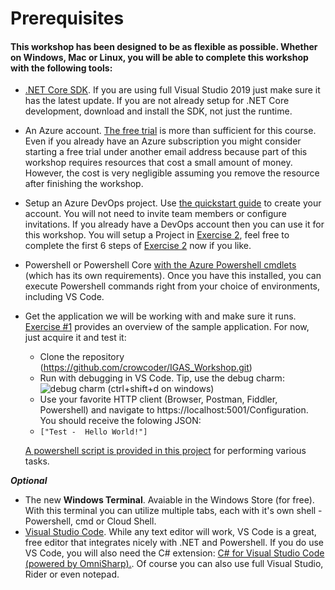 # Prerequisites

#### This workshop has been designed to be as flexible as possible. Whether on Windows, Mac or Linux, you will be able to complete this workshop with the following tools:

* [.NET Core SDK](https://dotnet.microsoft.com/download/dotnet-core/3.1). If you are using full Visual Studio 2019 just make sure it has the latest update. If you are not already setup for .NET Core development, download and install the SDK, not just the runtime.
* An Azure account. [The free trial](https://azure.microsoft.com/en-us/free/) is more than sufficient for this course. Even if you already have an Azure subscription you might consider starting a free trial under another email address because part of this workshop requires resources that cost a small amount of money. However, the cost is very negligible assuming you remove the resource after finishing the workshop.
* Setup an Azure DevOps project. Use [the quickstart guide](https://docs.microsoft.com/en-us/azure/devops/user-guide/sign-up-invite-teammates?view=azure-devops) to create your account. You will not need to invite team members or configure invitations. If you already have a DevOps account then you can use it for this workshop. You will setup a Project in [Exercise 2](./exercise_2.md), feel free to complete the first 6 steps of [Exercise 2](./exercise_2.md) now if you like. 
* Powershell or Powershell Core [with the Azure Powershell cmdlets](https://docs.microsoft.com/en-us/powershell/azure/install-az-ps?view=azps-3.0.0) (which has its own requirements). Once you have this installed, you can execute Powershell commands right from your choice of environments, including VS Code.
* Get the application we will be working with and make sure it runs. [Exercise #1](.\exercise_1.md) provides an overview of the sample application. For now, just acquire it and test it:
     * Clone the repository (https://github.com/crowcoder/IGAS_Workshop.git)
     * Run with debugging in VS Code. Tip, use the debug charm: ![debug charm](./img/debug.png) (ctrl+shift+d on windows)
     * Use your favorite HTTP client (Browser, Postman, Fiddler, Powershell) and navigate to https://localhost:5001/Configuration. You should receive the folowing  JSON:
     * `["Test -  Hello World!"]`

  [A powershell script is provided in this project](../scripts/workshop.ps1) for performing various tasks.
 
***Optional***
* The new **Windows Terminal**. Avaiable in the Windows Store (for free). With this terminal you can utilize multiple tabs, each with it's own shell - Powershell, cmd or Cloud Shell.
* [Visual Studio Code](https://code.visualstudio.com/). While any text editor will work, VS Code is a great, free editor that integrates nicely with .NET and Powershell. If you do use VS Code, you will also need the C# extension: [C# for Visual Studio Code (powered by OmniSharp).](https://marketplace.visualstudio.com/items?itemName=ms-dotnettools.csharp). Of course you can also use full Visual Studio, Rider or even notepad. 
